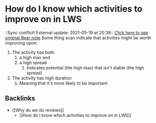 # How do I know which activities to improve on in LWS
::Sync conflict! External update: 2021-05-19 at 20:38::
[Click here to see original Bear note](bear://x-callback-url/open-note?id=EBC5BFC4-CF42-4FBA-A9DA-2F93BEA616CB-13323-0000325571D9AE4B)
Some thing scan indicate that activities might be worth improving upon:
1. The activity has both
	1. a high max and 
	2. a high spread
		1. Indicates potential (the high max) that isn't stable (the high spread)
2. The activity has high duration
	1. Meaning that it's more likely to be important



## Backlinks
* [[Why do we do reviews]]
	* [[How do I know which activities to improve on in LWS]]

<!-- #p1 -->

<!-- {BearID:C5FDE33D-A0B9-4663-BEA8-63AC9D29711C-10688-00002AE9DD265EC0} -->
